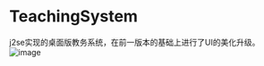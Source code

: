 # TeachingSystem
j2se实现的桌面版教务系统，在前一版本的基础上进行了UI的美化升级。<br/>
![image](http://thumbnail0.baidupcs.com/thumbnail/ce77547efa3a9e13cc582322e1a95876?fid=2353876826-250528-346423616883539&time=1468256400&rt=sh&sign=FDTAER-DCb740ccc5511e5e8fedcff06b081203-DACQvvtSTeStfQs8AoYPZYctyO8%3D&expires=8h&chkv=0&chkbd=0&chkpc=&dp-logid=4477665995067567043&dp-callid=0&size=c710_u400&quality=100)
